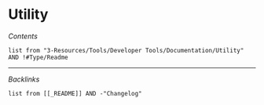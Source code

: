 # Utility

*Contents*

````dataview
list from "3-Resources/Tools/Developer Tools/Documentation/Utility" AND !#Type/Readme
````

---

*Backlinks*

````dataview
list from [[_README]] AND -"Changelog"
````
